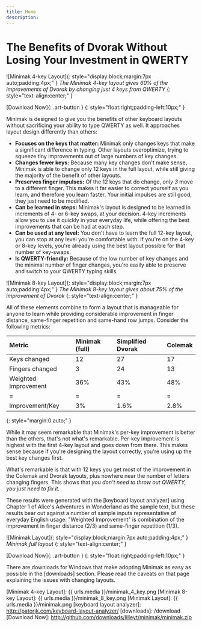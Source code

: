 ```yaml
---
title: Home
description:
---
```

The Benefits of Dvorak Without Losing Your Investment in QWERTY
===============================================================

![Minimak 4-key Layout]{: style="display:block;margin:7px auto;padding:4px;" }
_The Minimak 4-key layout gives 60% of the improvements of Dvorak by
changing just 4 keys from QWERTY_
{: style="text-align:center;" }

[Download Now]{: .art-button }
{: style="float:right;padding-left:10px;" }

Minimak is designed to give you the benefits of other keyboard layouts
without sacrificing your ability to type QWERTY as well.  It approaches
layout design differently than others:

- __Focuses on the keys that matter:__  Minimak only changes keys that
  make a significant difference in typing.  Other layouts overoptimize,
  trying to squeeze tiny improvements out of large numbers of key
  changes.
- __Changes fewer keys:__ Because many key changes don't make sense,
  Minimak is able to change only 12 keys in the full layout, while still
  giving the majority of the benefit of other layouts.
- __Preserves finger impulses:__ Of the 12 keys that do change, _only 3_
  move to a different finger.  This makes it far easier to correct
  yourself as you learn, and therefore you learn faster.  Your initial
  impulses are still good, they just need to be modified.
- __Can be learned in steps:__  Minimak's layout is designed to be
  learned in increments of 4- or 6-key swaps, at your decision.  4-key
  increments allow you to use it quickly in your everyday life, while
  offering the best improvements that can be had at each step.
- __Can be used at any level:__  You don't have to learn the full 12-key
  layout, you can stop at any level you're comfortable with.  If you're
  on the 4-key or 8-key levels, you're already using the best layout
  possible for that number of key-swaps.
- __Is QWERTY-friendly:__  Because of the low number of key changes and
  the minimal number of finger changes, you're easily able to preserve
  and switch to your QWERTY typing skills.

![Minimak 8-key Layout]{: style="display:block;margin:7px auto;padding:4px;" }
_The Minimak 8-key layout gives about 75% of the improvement of Dvorak_
{: style="text-align:center;" }

All of these elements combine to form a layout that is manageable for
anyone to learn while providing considerable improvement in finger
distance, same-finger repetition and same-hand row jumps.  Consider the
following metrics:

|Metric                 |Minimak (full) |Simplified Dvorak  |Colemak  |
|:-                     |:-             |:-                 |:-       |
|Keys changed           |12             |27                 |17       |
|Fingers changed        |3              |24                 |13       |
|Weighted Improvement   |36%            |43%                |48%      |
|=                      |=              |=                  |=        |
|Improvement/Key        |3%             |1.6%               |2.8%     |
{: style="margin:0 auto;" }

While it may seem remarkable that Minimak's per-key improvement is
better than the others, that's not what's remarkable.  Per-key
improvement is highest with the first 4-key layout and goes down from
there.  This makes sense because if you're designing the layout
correctly, you're using up the best key changes first.

What's remarkable is that with 12 keys you get most of the improvement
in the Colemak and Dvorak layouts, plus nowhere near the number of
letters changing fingers.  This shows that _you don't need to throw out
QWERTY, you just need to fix it._

These results were generated with the [keyboard layout analyzer] using
Chapter 1 of Alice's Adventures in Wonderland as the sample text, but
these results bear out against a number of sample inputs representative
of everyday English usage.  "Weighted Improvement" is combination of the
improvement in finger distance (2/3) and same-finger repetition (1/3).

![Minimak Layout]{: style="display:block;margin:7px auto;padding:4px;" }
_Minimak full layout_
{: style="text-align:center;" }

[Download Now]{: .art-button }
{: style="float:right;padding-left:10px;" }

There are downloads for Windows that make adopting Minimak as easy as
possible in the [downloads] section.  Please read the caveats on that
page explaining the issues with changing layouts.

[Minimak 4-key Layout]: {{ urls.media }}/minimak_4_key.png
[Minimak 8-key Layout]: {{ urls.media }}/minimak_8_key.png
[Minimak Layout]: {{ urls.media }}/minimak.png
[keyboard layout analyzer]: http://patorjk.com/keyboard-layout-analyzer/
[downloads]: /download
[Download Now]: http://github.com/downloads/lilleyt/minimak/minimak.zip
